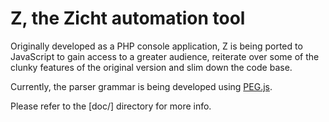# Z, the Zicht automation tool #

Originally developed as a PHP console application, Z is being ported to JavaScript to gain access to a greater
audience, reiterate over some of the clunky features of the original version and slim down the code base.

Currently, the parser grammar is being developed using [PEG.js](http://http://pegjs.org/).

Please refer to the [doc/] directory for more info.
